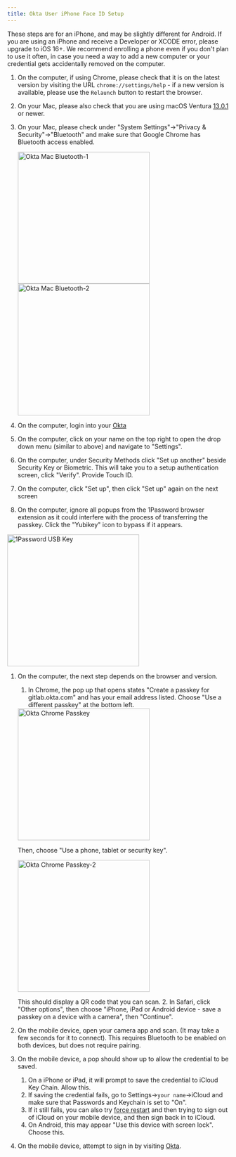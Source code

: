 ```yaml
---
title: Okta User iPhone Face ID Setup
---
```


<!-- FIXME -->

These steps are for an iPhone, and may be slightly different for Android.  If you are using an iPhone and receive a Developer or XCODE error, please upgrade to iOS 16+. We recommend enrolling a phone even if you don't plan to use it often, in case you need a way to add a new computer or your credential gets accidentally removed on the computer.

1. On the computer, if using Chrome, please check that it is on the latest version by visiting the URL `chrome://settings/help` - if a new version is available, please use the `Relaunch` button to restart the browser.

2. On your Mac, please also check that you are using macOS Ventura [13.0.1](https://support.apple.com/en-us/109033#:~:text=From%20the%20Apple%20menu%20%EF%A3%BF,version%20number%20to%20see%20it.) or newer.

3. On your Mac, please check under "System Settings"->"Privacy & Security"->"Bluetooth" and make sure that Google Chrome has Bluetooth access enabled.

    <img src="/images/business-technology/okta/Okta-Mac-Bluetooth-1.png" alt="Okta Mac Bluetooth-1" width="300"/>
    <img src="/images/business-technology/okta/Okta-Mac-Bluetooth-2.png" alt="Okta Mac Bluetooth-2" width="300"/>

4. On the computer, login into your [Okta](https://gitlab.okta.com)

5. On the computer, click on your name on the top right to open the drop down menu (similar to above) and navigate to "Settings".

6. On the computer, under Security Methods click "Set up another" beside Security Key or Biometric. This will take you to a setup authentication screen, click "Verify". Provide Touch ID.

7. On the computer, click "Set up", then click "Set up" again on the next screen

8. On the computer, ignore all popups from the 1Password browser extension as it could interfere with the process of transferring the passkey. Click the "Yubikey" icon to bypass if it appears.

<img src="/images/business-technology/okta/1password-passkey.png" alt="1Password USB Key" width="300">

1. On the computer, the next step depends on the browser and version.
    1. In Chrome, the pop up that opens states "Create a passkey for gitlab.okta.com" and has your email address listed. Choose "Use a different passkey" at the bottom left.

    <img src="/images/business-technology/okta/Okta-Chrome-Passkey-Popup.png" alt="Okta Chrome Passkey" width="300"/>

     Then, choose "Use a phone, tablet or security key".

     <img src="/images/business-technology/okta/Okta-Chrome-Passkey-2.png" alt="Okta Chrome Passkey-2" width="300"/>

      This should display a QR code that you can scan.
    2. In Safari, click "Other options", then choose "iPhone, iPad or Android device - save a passkey on a device with a camera", then "Continue".
2. On the mobile device, open your camera app and scan. (It may take a few seconds for it to connect). This requires Bluetooth to be enabled on both devices, but does not require pairing.
3. On the mobile device, a pop should show up to allow the credential to be saved.
    1. On a iPhone or iPad, it will prompt to save the credential to iCloud Key Chain. Allow this.
    2. If saving the credential fails, go to Settings->`your name`->iCloud and make sure that Passwords and Keychain is set to "On".
    3. If it still fails, you can also try [force restart](https://support.apple.com/guide/iphone/force-restart-iphone-iph8903c3ee6/ios) and then trying to sign out of iCloud on your mobile device, and then sign back in to iCloud.
    4. On Android, this may appear "Use this device with screen lock". Choose this.
4. On the mobile device, attempt to sign in by visiting [Okta](https://gitlab.okta.com).
